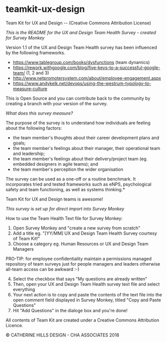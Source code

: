 # teamkit-ux-design
Team Kit for UX and Design -- (Creative Commons Attribution License)

*This is the README for the UX and Design Team Health Survey - created for Survey Monkey*

Version 1.1 of the UX and Design Team Health survey has been influenced by the following frameworks. 
-   https://www.tablegroup.com/books/dysfunctions (team dynamics)
-   https://rework.withgoogle.com/blog/five-keys-to-a-successful-google-team/ (1, 2 and 3)
-   http://www.netpromotersystem.com/about/employee-engagement.aspx
-   https://www.andykelk.net/devops/using-the-westrum-typology-to-measure-culture

This is Open Source and you can contribute back to the community by creating a branch with your version of the survey. 

*What does this survey measure?*

The purpose of the survey is to understand how individuals are feeling about the following factors: 
-   the team member's thoughts about their career development plans and goals;
-   the team member's feelings about their manager, their operational team and leadership;
-   the team member's feelings about their delivery/project team (eg. embedded designers in agile teams); and 
-   the team member's perception the wider organisation

The survey can be used as a one-off or a routine benchmark. 
It incorporates tried and tested frameworks such as eNPS, psychological safety and team functioning, as well as systems thinking.*

Team Kit for UX and Design teams is awesome!

*This survey is set up for direct import into Survey Monkey*

How to use the Team Health Text file for Survey Monkey:
1)  Open Survey Monkey and "create a new survey from scratch"
2)  Add a title eg. "[YY/MM] UX and Design Team Health Survey courtesy of Team Kit!"
3)  Choose a category eg. Human Resources or UX and Design Team Managers 
    
PRO-TIP: for employee confidentiality maintain a permissions managed repository of team surveys just for people managers       and leaders otherwise all-team access can be awkward :-)

4)  Select the checkbox that says "My questions are already written"
5)  Then, open your UX and Design Team Health survey text file and select everything
6)  Your next action is to copy and paste the contents of the text file into the open comment field displayed in Survey           Monkey, titled "Copy and Paste Questions" 
7)  Hit "Add Questions" in the dialoge box and you're done!


All contents of Team Kit are created under a Creative Commons Attribution Licence.

© CATHERINE HILLS DESIGN - CHA ASSOCIATES 2018
